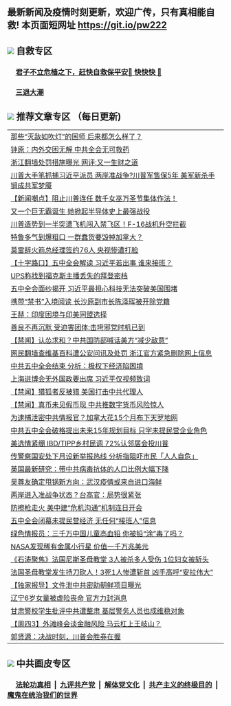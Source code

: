 ## 最新新闻及疫情时刻更新，欢迎广传，只有真相能自救! 本页面短网址 https://git.io/pw222



## <img src="https://img.icons8.com/cute-clipart/2x/circled-right.png">  自救专区

 ### &nbsp;&nbsp;&nbsp;&nbsp; [君子不立危樯之下，赶快自救保平安🍎 快快快 📩](https://github.com/pwgy/td/blob/master/README.md)
 
 ### &nbsp;&nbsp;&nbsp;&nbsp; [三退大潮](https://is.gd/fCPoKo) 
 
## <img src="https://img.icons8.com/cute-clipart/2x/circled-right.png"> 推荐文章专区 （每日更新)

<Table>
<tr><td colspan="2" align="left"><a href="https://ioqxxyys.xhuyd.press/?name=c1239820&key=encdeuyadochlaxz&from=pw2">那些“灭敌如吹灯”的国师 后来都怎么样了？</a></td></tr>
<tr><td colspan="2" align="left"><a href="https://ioqxxyys.xhuyd.press/?name=c1239798&key=encdeuyadochlaxz&from=pw2">钟原：内外交困无解 中共全会无可救药</a></td></tr>
<tr><td colspan="2" align="left"><a href="https://ioqxxyys.xhuyd.press/?name=c1239799&key=encdeuyadochlaxz&from=pw2">浙江翻墙处罚措施曝光 网评:又一生财之道</a></td></tr>
<tr><td colspan="2" align="left"><a href="https://ioqxxyys.xhuyd.press/?name=c1239762&key=encdeuyadochlaxz&from=pw2">川普大手笔抓捕习近平派员 两岸准战争?川普军售保5年 美军新杀手锏成共军梦魇</a></td></tr>
<tr><td colspan="2" align="left"><a href="https://ioqxxyys.xhuyd.press/?name=c1239818&key=encdeuyadochlaxz&from=pw2">【新闻嘲点】阻止川普连任 数千女巫万圣节集体作法！</a></td></tr>
<tr><td colspan="2" align="left"><a href="https://ioqxxyys.xhuyd.press/?name=c1239810&key=encdeuyadochlaxz&from=pw2">又一个巨无霸诞生 她掀起半导体史上最强战役</a></td></tr>
<tr><td colspan="2" align="left"><a href="https://ioqxxyys.xhuyd.press/?name=c1239775&key=encdeuyadochlaxz&from=pw2">川普造势到一半突遭飞机闯入禁飞区！F-16战机升空拦截</a></td></tr>
<tr><td colspan="2" align="left"><a href="https://ioqxxyys.xhuyd.press/?name=c1239791&key=encdeuyadochlaxz&from=pw2">特鲁多气到爆粗口 一群蠢货要毁掉加拿大？</a></td></tr>
<tr><td colspan="2" align="left"><a href="https://ioqxxyys.xhuyd.press/?name=c1239813&key=encdeuyadochlaxz&from=pw2">莫雷辞火箭总经理签约76人 央视惨遭打脸</a></td></tr>
<tr><td colspan="2" align="left"><a href="https://ioqxxyys.xhuyd.press/?name=c1239778&key=encdeuyadochlaxz&from=pw2">【十字路口】五中全会解读 习近平若出事 谁来接班？</a></td></tr>
<tr><td colspan="2" align="left"><a href="https://ioqxxyys.xhuyd.press/?name=c1239793&key=encdeuyadochlaxz&from=pw2">UPS称找到福克斯主播丢失的拜登密档</a></td></tr>
<tr><td colspan="2" align="left"><a href="https://ioqxxyys.xhuyd.press/?name=c1239773&key=encdeuyadochlaxz&from=pw2">五中全会面纱揭开 习近平最担心科技无法突破美国围堵</a></td></tr>
<tr><td colspan="2" align="left"><a href="https://ioqxxyys.xhuyd.press/?name=c1239787&key=encdeuyadochlaxz&from=pw2">携带“禁书”入境阅读 长沙原副市长陈泽珲被开除党籍</a></td></tr>
<tr><td colspan="2" align="left"><a href="https://ioqxxyys.xhuyd.press/?name=c1239815&key=encdeuyadochlaxz&from=pw2">王赫：印度困境与印美同盟选择</a></td></tr>
<tr><td colspan="2" align="left"><a href="https://ioqxxyys.xhuyd.press/?name=c1239816&key=encdeuyadochlaxz&from=pw2">善良不再沉默 受迫害团体:击垮邪党时机已到</a></td></tr>
<tr><td colspan="2" align="left"><a href="https://ioqxxyys.xhuyd.press/?name=c1239827&key=encdeuyadochlaxz&from=pw2">【禁闻】认怂求和？中共国防部喊话美方“减少敌意”</a></td></tr>
<tr><td colspan="2" align="left"><a href="https://ioqxxyys.xhuyd.press/?name=c1239749&key=encdeuyadochlaxz&from=pw2">网民翻墙查维基百科遭公安问讯及处罚 浙江官方紧急删除网上信息</a></td></tr>
<tr><td colspan="2" align="left"><a href="https://ioqxxyys.xhuyd.press/?name=c1239753&key=encdeuyadochlaxz&from=pw2">中共五中全会结束 分析：极权下经济陷困境</a></td></tr>
<tr><td colspan="2" align="left"><a href="https://ioqxxyys.xhuyd.press/?name=c1239767&key=encdeuyadochlaxz&from=pw2">上海进博会无外国政要出席 习近平仅视频致词</a></td></tr>
<tr><td colspan="2" align="left"><a href="https://ioqxxyys.xhuyd.press/?name=c1239825&key=encdeuyadochlaxz&from=pw2">【禁闻】猎狐者反被猎 美国打击中共代理人</a></td></tr>
<tr><td colspan="2" align="left"><a href="https://ioqxxyys.xhuyd.press/?name=c1239801&key=encdeuyadochlaxz&from=pw2">【禁闻】真币未见假币现 中共推数字货币风险惊人</a></td></tr>
<tr><td colspan="2" align="left"><a href="https://ioqxxyys.xhuyd.press/?name=c1239760&key=encdeuyadochlaxz&from=pw2">为逮捕泄密中共情报官？加拿大花15个月布下天罗地网</a></td></tr>
<tr><td colspan="2" align="left"><a href="https://ioqxxyys.xhuyd.press/?name=c1239746&key=encdeuyadochlaxz&from=pw2">中共五中全会破格提出未来15年规划目标 只字未提民营企业角色</a></td></tr>
<tr><td colspan="2" align="left"><a href="https://ioqxxyys.xhuyd.press/?name=c1239811&key=encdeuyadochlaxz&from=pw2">美选情紧绷 IBD/TIPP乡村民调 72%认邻居会投川普</a></td></tr>
<tr><td colspan="2" align="left"><a href="https://ioqxxyys.xhuyd.press/?name=c1239747&key=encdeuyadochlaxz&from=pw2">传警察国安处下月设新举报热线 分析指阻吓市民「人人自危」</a></td></tr>
<tr><td colspan="2" align="left"><a href="https://ioqxxyys.xhuyd.press/?name=c1239809&key=encdeuyadochlaxz&from=pw2">英国最新研究：带中共病毒抗体的人口比例大幅下降</a></td></tr>
<tr><td colspan="2" align="left"><a href="https://ioqxxyys.xhuyd.press/?name=c1239800&key=encdeuyadochlaxz&from=pw2">吴尊友确定甩锅新方向：武汉疫情或来自进口海鲜</a></td></tr>
<tr><td colspan="2" align="left"><a href="https://ioqxxyys.xhuyd.press/?name=c1239755&key=encdeuyadochlaxz&from=pw2">两岸进入准战争状态？台高官：局势很紧张</a></td></tr>
<tr><td colspan="2" align="left"><a href="https://ioqxxyys.xhuyd.press/?name=c1239802&key=encdeuyadochlaxz&from=pw2">防擦枪走火 美中建“危机沟通”机制连日开会</a></td></tr>
<tr><td colspan="2" align="left"><a href="https://ioqxxyys.xhuyd.press/?name=c1239756&key=encdeuyadochlaxz&from=pw2">五中全会闭幕未提民营经济 无任何“接班人”信息</a></td></tr>
<tr><td colspan="2" align="left"><a href="https://ioqxxyys.xhuyd.press/?name=c1239745&key=encdeuyadochlaxz&from=pw2">绿色情报员：三千万中国儿童高血铅 你被铅“涂”毒了吗？</a></td></tr>
<tr><td colspan="2" align="left"><a href="https://ioqxxyys.xhuyd.press/?name=c1239790&key=encdeuyadochlaxz&from=pw2">NASA发现稀有金属小行星 价值一千万兆美元</a></td></tr>
<tr><td colspan="2" align="left"><a href="https://ioqxxyys.xhuyd.press/?name=c1239742&key=encdeuyadochlaxz&from=pw2">《石涛聚焦》法国尼斯圣母教堂 3人被杀多人受伤 1位妇女被斩头</a></td></tr>
<tr><td colspan="2" align="left"><a href="https://ioqxxyys.xhuyd.press/?name=c1239744&key=encdeuyadochlaxz&from=pw2">法国圣母教堂发生持刀砍人！3死1人惨遭斩首 凶手高呼“安拉伟大”</a></td></tr>
<tr><td colspan="2" align="left"><a href="https://ioqxxyys.xhuyd.press/?name=c1239740&key=encdeuyadochlaxz&from=pw2">【独家报导】文件泄中共密助朝鲜项目曝光</a></td></tr>
<tr><td colspan="2" align="left"><a href="https://ioqxxyys.xhuyd.press/?name=c1239766&key=encdeuyadochlaxz&from=pw2">辽宁6岁女童被虐险丧命 官方力封消息</a></td></tr>
<tr><td colspan="2" align="left"><a href="https://ioqxxyys.xhuyd.press/?name=c1239748&key=encdeuyadochlaxz&from=pw2">甘肃警校学生批评中共遭整肃 基层警务人员也成维稳对象</a></td></tr>
<tr><td colspan="2" align="left"><a href="https://ioqxxyys.xhuyd.press/?name=c1239828&key=encdeuyadochlaxz&from=pw2">【周四3】外滩峰会谈金融风险 马云杠上王岐山？</a></td></tr>
<tr><td colspan="2" align="left"><a href="https://ioqxxyys.xhuyd.press/?name=c1239797&key=encdeuyadochlaxz&from=pw2">郭贤源：决战时刻，川普会胜券在握</a></td></tr>

 </Table>

## <img src="https://img.icons8.com/cute-clipart/2x/circled-right.png"> 中共画皮专区


 ### &nbsp;&nbsp;&nbsp;&nbsp; [法轮功真相](https://github.com/begood0513/basic/blob/master/README.md) &nbsp;|&nbsp; [九评共产党](https://github.com/begood0513/9ping.md/blob/master/README.md) &nbsp;|&nbsp; [解体党文化](https://github.com/begood0513/jtdwh.md/blob/master/README.md)   &nbsp;|&nbsp; [共产主义的终极目的](https://github.com/begood0513/gczydzjmd.md/blob/master/README.md) &nbsp;|&nbsp; [魔鬼在统治我们的世界](https://github.com/begood0513/gczydzjmd.md/blob/master/README.md) 

